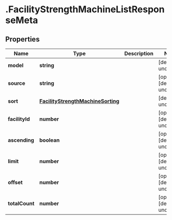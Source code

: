# .FacilityStrengthMachineListResponseMeta

## Properties

Name | Type | Description | Notes
------------ | ------------- | ------------- | -------------
**model** | **string** |  | [default to undefined]
**source** | **string** |  | [optional] [default to undefined]
**sort** | [**FacilityStrengthMachineSorting**](FacilityStrengthMachineSorting.md) |  | [default to undefined]
**facilityId** | **number** |  | [optional] [default to undefined]
**ascending** | **boolean** |  | [optional] [default to undefined]
**limit** | **number** |  | [optional] [default to undefined]
**offset** | **number** |  | [optional] [default to undefined]
**totalCount** | **number** |  | [optional] [default to undefined]

